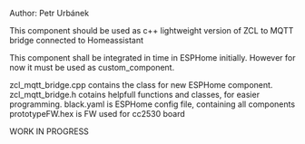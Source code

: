 Author: Petr Urbánek

This component should be used as c++ lightweight version of ZCL to MQTT bridge connected to Homeassistant

This component shall be integrated in time in ESPHome initially. However for now it must be used as custom_component.





zcl_mqtt_bridge.cpp contains the class for new ESPHome component.
zcl_mqtt_bridge.h cotains helpfull functions and classes, for easier programming.
black.yaml is ESPHome config file, containing all components
prototypeFW.hex is FW used for cc2530 board


WORK IN PROGRESS
